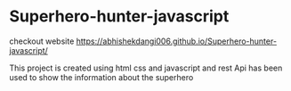 # Superhero-hunter-javascript

checkout website
https://abhishekdangi006.github.io/Superhero-hunter-javascript/

This project is created using html css and javascript and rest Api has been used to show the information about the superhero
